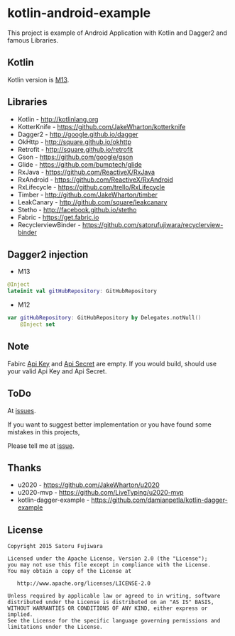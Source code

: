 kotlin-android-example
====

This project is example of Android Application with Kotlin and Dagger2 and famous Libraries.

Kotlin
----
Kotlin version is [M13](http://blog.jetbrains.com/kotlin/2015/09/kotlin-m13-is-out/).

Libraries
---------

 * Kotlin - http://kotlinlang.org
 * KotterKnife - https://github.com/JakeWharton/kotterknife
 * Dagger2 - http://google.github.io/dagger
 * OkHttp - http://square.github.io/okhttp
 * Retrofit - http://square.github.io/retrofit
 * Gson - https://github.com/google/gson
 * Glide - https://github.com/bumptech/glide
 * RxJava - https://github.com/ReactiveX/RxJava
 * RxAndroid - https://github.com/ReactiveX/RxAndroid
 * RxLifecycle - https://github.com/trello/RxLifecycle
 * Timber - http://github.com/JakeWharton/timber
 * LeakCanary - http://github.com/square/leakcanary
 * Stetho - http://facebook.github.io/stetho
 * Fabric - https://get.fabric.io
 * RecyclerviewBinder - https://github.com/satorufujiwara/recyclerview-binder

Dagger2 injection
----

* M13
```kotlin
@Inject
lateinit val gitHubRepository: GitHubRepository
```

* M12
```kotlin
var gitHubRepository: GitHubRepository by Delegates.notNull()
    @Inject set
```

Note
----
Fabirc [Api Key](./mobile/src/main/AndroidManifest.xml#L22) and [Api Secret](./mobile/fabric.properties#L3) are empty.
If you would build, should use your valid Api Key and Api Secret.

ToDo
----
At [issues](https://github.com/satorufujiwara/kotlin-android-example/issues).

If you want to suggest better implementation or you have found some mistakes in this projects,

Please tell me at [issue](https://github.com/satorufujiwara/kotlin-android-example/issues).

Thanks
------
* u2020 - https://github.com/JakeWharton/u2020
* u2020-mvp - https://github.com/LiveTyping/u2020-mvp
* kotlin-dagger-example - https://github.com/damianpetla/kotlin-dagger-example

License
-------
    Copyright 2015 Satoru Fujiwara

    Licensed under the Apache License, Version 2.0 (the "License");
    you may not use this file except in compliance with the License.
    You may obtain a copy of the License at

       http://www.apache.org/licenses/LICENSE-2.0

    Unless required by applicable law or agreed to in writing, software
    distributed under the License is distributed on an "AS IS" BASIS,
    WITHOUT WARRANTIES OR CONDITIONS OF ANY KIND, either express or implied.
    See the License for the specific language governing permissions and
    limitations under the License.
